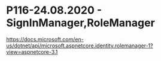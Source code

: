 # P116-24.08.2020 - SignInManager,RoleManager

https://docs.microsoft.com/en-us/dotnet/api/microsoft.aspnetcore.identity.rolemanager-1?view=aspnetcore-3.1
